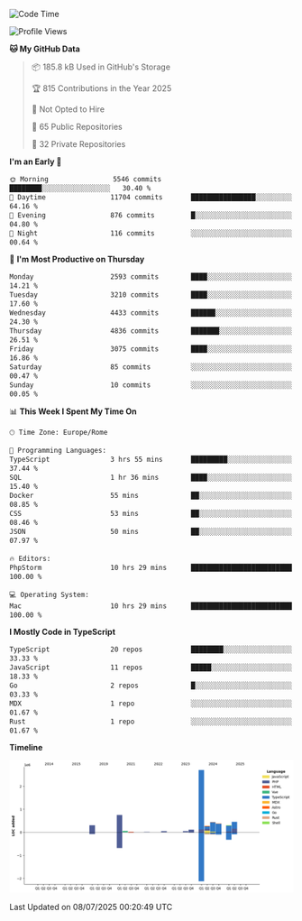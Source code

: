 <!--START_SECTION:waka-->
![Code Time](http://img.shields.io/badge/Code%20Time-6%2C102%20hrs%2030%20mins-blue)

![Profile Views](http://img.shields.io/badge/Profile%20Views-0-blue)

**🐱 My GitHub Data** 

> 📦 185.8 kB Used in GitHub's Storage 
 > 
> 🏆 815 Contributions in the Year 2025
 > 
> 🚫 Not Opted to Hire
 > 
> 📜 65 Public Repositories 
 > 
> 🔑 32 Private Repositories 
 > 
**I'm an Early 🐤** 

```text
🌞 Morning                5546 commits        ████████░░░░░░░░░░░░░░░░░   30.40 % 
🌆 Daytime                11704 commits       ████████████████░░░░░░░░░   64.16 % 
🌃 Evening                876 commits         █░░░░░░░░░░░░░░░░░░░░░░░░   04.80 % 
🌙 Night                  116 commits         ░░░░░░░░░░░░░░░░░░░░░░░░░   00.64 % 
```
📅 **I'm Most Productive on Thursday** 

```text
Monday                   2593 commits        ████░░░░░░░░░░░░░░░░░░░░░   14.21 % 
Tuesday                  3210 commits        ████░░░░░░░░░░░░░░░░░░░░░   17.60 % 
Wednesday                4433 commits        ██████░░░░░░░░░░░░░░░░░░░   24.30 % 
Thursday                 4836 commits        ███████░░░░░░░░░░░░░░░░░░   26.51 % 
Friday                   3075 commits        ████░░░░░░░░░░░░░░░░░░░░░   16.86 % 
Saturday                 85 commits          ░░░░░░░░░░░░░░░░░░░░░░░░░   00.47 % 
Sunday                   10 commits          ░░░░░░░░░░░░░░░░░░░░░░░░░   00.05 % 
```


📊 **This Week I Spent My Time On** 

```text
🕑︎ Time Zone: Europe/Rome

💬 Programming Languages: 
TypeScript               3 hrs 55 mins       █████████░░░░░░░░░░░░░░░░   37.44 % 
SQL                      1 hr 36 mins        ████░░░░░░░░░░░░░░░░░░░░░   15.40 % 
Docker                   55 mins             ██░░░░░░░░░░░░░░░░░░░░░░░   08.85 % 
CSS                      53 mins             ██░░░░░░░░░░░░░░░░░░░░░░░   08.46 % 
JSON                     50 mins             ██░░░░░░░░░░░░░░░░░░░░░░░   07.97 % 

🔥 Editors: 
PhpStorm                 10 hrs 29 mins      █████████████████████████   100.00 % 

💻 Operating System: 
Mac                      10 hrs 29 mins      █████████████████████████   100.00 % 
```

**I Mostly Code in TypeScript** 

```text
TypeScript               20 repos            ████████░░░░░░░░░░░░░░░░░   33.33 % 
JavaScript               11 repos            █████░░░░░░░░░░░░░░░░░░░░   18.33 % 
Go                       2 repos             █░░░░░░░░░░░░░░░░░░░░░░░░   03.33 % 
MDX                      1 repo              ░░░░░░░░░░░░░░░░░░░░░░░░░   01.67 % 
Rust                     1 repo              ░░░░░░░░░░░░░░░░░░░░░░░░░   01.67 % 
```



**Timeline**

![Lines of Code chart](https://raw.githubusercontent.com/frnwtr/frnwtr/main/assets/bar_graph.png)


 Last Updated on 08/07/2025 00:20:49 UTC
<!--END_SECTION:waka-->